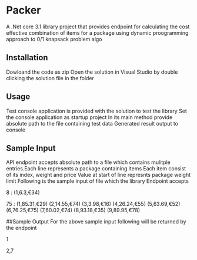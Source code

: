 # Packer

A .Net core 3.1 library project that provides endpoint for calculating the cost effective combination of items for a package using dynamic proogramming approach to 0/1 knapsack problem algo

## Installation
Dowloand the code as zip
Open the solution in Visual Studio by double clicking the solution file in the folder

## Usage
Test console application is provided with the solution to test the library
Set the console application as startup project
In its main method provide absolute path to the file containing test data
Generated result output to console

## Sample Input 
API endpoint accepts absolute path to a file which contains mulitple entries.Each line represents a package containing items
Each item consist of its index, weight and price
Value at start of line represnts package weight limit
Following is the sample input of file which the library Endpoint accepts

8 : (1,6.3,€34)

75 : (1,85.31,€29) (2,14.55,€74) (3,3.98,€16) (4,26.24,€55) (5,63.69,€52) (6,76.25,€75) (7,60.02,€74) (8,93.18,€35) (9,89.95,€78)

##Sample Output
For the above sample input following will be returned by the endpoint

1

2,7


